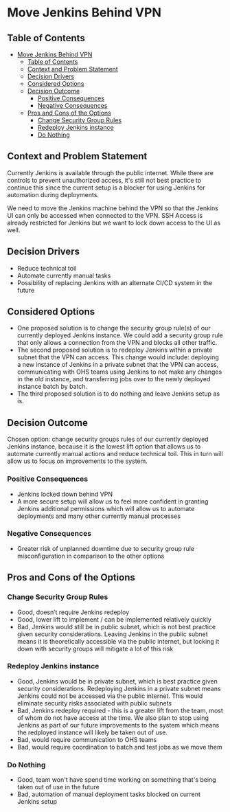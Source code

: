 

# Move Jenkins Behind VPN
<!-- Source: https://raw.githubusercontent.com/adr/madr/master/template/template.md -->

## Table of Contents

<!-- toc -->

- [Move Jenkins Behind VPN](#move-jenkins-behind-vpn)
  - [Table of Contents](#table-of-contents)
  - [Context and Problem Statement](#context-and-problem-statement)
  - [Decision Drivers](#decision-drivers)
  - [Considered Options](#considered-options)
  - [Decision Outcome](#decision-outcome)
    - [Positive Consequences](#positive-consequences)
    - [Negative Consequences](#negative-consequences)
  - [Pros and Cons of the Options](#pros-and-cons-of-the-options)
    - [Change Security Group Rules](#change-security-group-rules)
    - [Redeploy Jenkins instance](#redeploy-jenkins-instance)
    - [Do Nothing](#do-nothing)

<!-- Regenerate with "pre-commit run -a markdown-toc" -->

<!-- tocstop -->

## Context and Problem Statement

Currently Jenkins is available through the public internet. While there are controls to prevent unauthorized access, it's still not best practice to continue this since the current setup is a blocker for using Jenkins for automation during deployments.

We need to move the Jenkins machine behind the VPN so that the Jenkins UI can only be accessed when connected to the VPN. SSH Access is already restricted for Jenkins but we want to lock down access to the UI as well. 

## Decision Drivers 

* Reduce technical toil
* Automate currently manual tasks
* Possibility of replacing Jenkins with an alternate CI/CD system in the future 

## Considered Options

* One proposed solution is to change the security group rule(s) of our currently deployed Jenkins instance. We could add a security group rule that only allows a connection from the VPN and blocks all other traffic.
* The second proposed solution is to redeploy Jenkins within a private subnet that the VPN can access. This change would include: deploying a new instance of Jenkins in a private subnet that the VPN can access, communicating with OHS teams using Jenkins to not make any changes in the old instance, and transferring jobs over to the newly deployed instance batch by batch. 
* The third proposed solution is to do nothing and leave Jenkins setup as is.

## Decision Outcome

Chosen option: change security groups rules of our currently deployed Jenkins instance, because it is the lowest lift option that allows us to automate currently manual actions and reduce technical toil. This in turn will allow us to focus on improvements to the system.

### Positive Consequences 

* Jenkins locked down behind VPN 
* A more secure setup will allow us to feel more confident in granting Jenkins additional permissions which will allow us to automate deployments and many other currently manual processes

### Negative Consequences 

* Greater risk of unplanned downtime due to security group rule misconfiguration in comparison to the other options

## Pros and Cons of the Options 

### Change Security Group Rules

* Good, doesn’t require Jenkins redeploy
* Good, lower lift to implement / can be implemented relatively quickly
* Bad, Jenkins would still be in public subnet, which is not best practice given security considerations. Leaving Jenkins in the public subnet means it is theoretically accessible via the public internet, but locking it down with security groups will mitigate a lot of this risk


### Redeploy Jenkins instance

* Good, Jenkins would be in private subnet, which is best practice given security considerations. Redeploying Jenkins in a private subnet means Jenkins could not be accessed via the public internet. This would eliminate security risks associated with public subnets
* Bad, Jenkins redeploy required - this is a greater lift from the team, most of whom do not have access at the time. We also plan to stop using Jenkins as part of our future improvements to the system which means the redployed instance will likely be taken out of use.
* Bad, would require communication to OHS teams 
* Bad, would require coordination to batch and test jobs as we move them


### Do Nothing 

* Good, team won't have spend time working on something that's being taken out of use in the future 
* Bad, automation of manual deployment tasks blocked on current Jenkins setup